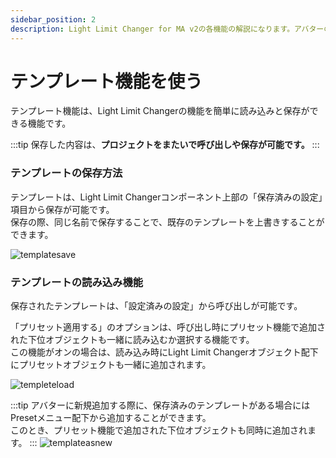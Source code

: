 ```yaml
---
sidebar_position: 2
description: Light Limit Changer for MA v2の各機能の解説になります。アバターの明るさに関わるパラメーターや、色温度・彩度調節機能の有効化など詳細に設定が可能です。
---
```


# テンプレート機能を使う


テンプレート機能は、Light Limit Changerの機能を簡単に読み込みと保存ができる機能です。 

:::tip
保存した内容は、**プロジェクトをまたいで呼び出しや保存が可能です。**
:::

### テンプレートの保存方法

テンプレートは、Light Limit Changerコンポーネント上部の「保存済みの設定」項目から保存が可能です。  
保存の際、同じ名前で保存することで、既存のテンプレートを上書きすることができます。  

![templatesave](/img/docs/v2/description/tips/v2-tips-templatesave.png)

### テンプレートの読み込み機能

保存されたテンプレートは、「設定済みの設定」から呼び出しが可能です。  

「プリセット適用する」のオプションは、呼び出し時にプリセット機能で追加された下位オブジェクトも一緒に読み込むか選択する機能です。  
この機能がオンの場合は、読み込み時にLight Limit Changerオブジェクト配下にプリセットオブジェクトも一緒に追加されます。

![templeteload](/img/docs/v2/description/tips/v2-tips-templateload.png)

:::tip
アバターに新規追加する際に、保存済みのテンプレートがある場合にはPresetメニュー配下から追加することができます。  
このとき、プリセット機能で追加された下位オブジェクトも同時に追加されます。
:::
![templateasnew](/img/docs/v2/description/tips/v2-tips-templateaddnew.png)

